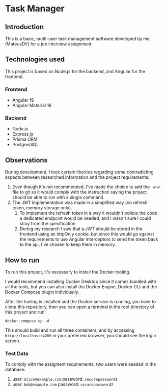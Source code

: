 # Task Manager
## Introduction
This is a basic, multi-user task management software developed by me (MateusDV) for a job interview assignment.

## Technologies used
This project is based on Node.js for the backend, and Angular for the frontend.

### Frontend
- Angular 19
- Angular Material 19

### Backend
- Node.js
- Express.js
- Prisma ORM
- PostgresSQL

## Observations
During development, I took certain liberties regarding some contradicting aspects between researched information and the project requirements:
1. Even though it's not recommended, I've made the choice to add the `.env` file to git so it would comply with the instruction saying the project should be able to run with a single command.
2. The JWT implementation was made in a simplified way (no refresh token, memory storage only).
    1. To implement the refresh token in a way it wouldn't pollute the code a dedicated endpoint would be needed, and I wasn't sure I could stray from the specification.
    2. During my research I saw that a JWT should be stored in the frontend using an httpOnly cookie, but since this would go against the requirements to use Angular interceptors to send the token back to the api, I've chosen to keep them in memory.

## How to run
To run this project, it's necessary to install the Docker tooling.

I would recommend installing Docker Desktop since it comes bundled with all the tools, but you can also install the Docker Engine, Docker CLI and the Docker Compose plugin individually.

After the tooling is installed and the Docker service is running, you have to clone this repository, then you can open a terminal in the root directory of this project and run:

`docker-compose up -d`

This should build and run all three containers, and by accessing `http://localhost:4200` in your preferred browser, you should see the login screen.

### Test Data

To comply with the assigment requirements, two users were seeded in the database:
1. user: `alice@example.com` password: `securepassword1`
2. user: `bob@example.com`   password: `securepassword2`
